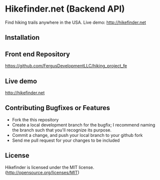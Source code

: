 # Hikefinder.net (Backend API)

Find hiking trails anywhere in the USA. Live demo: http://hikefinder.net

## Installation


## Front end Repository

https://github.com/FergusDevelopmentLLC/hiking_project_fe


## Live demo

http://hikefinder.net

## Contributing Bugfixes or Features

* Fork the this repository
* Create a local development branch for the bugfix; I recommend naming the branch such that you'll recognize its purpose.
* Commit a change, and push your local branch to your github fork
* Send me pull request for your changes to be included

## License

Hikefinder is licensed under the MIT license. (http://opensource.org/licenses/MIT)